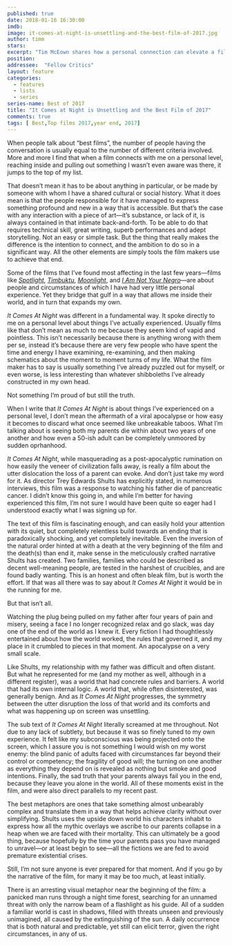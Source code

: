 ```yaml
---
published: true
date: 2018-01-16 16:30:00
imdb: 
image: it-comes-at-night-is-unsettling-and-the-best-film-of-2017.jpg
author: timm 
stars: 
excerpt: "Tim McEown shares how a personal connection can elevate a film to the very top."
position: 
addressee:  "Fellow Critics"
layout: feature
categories: 
  - features
  - lists
  - series
series-name: Best of 2017
title: "It Comes at Night is Unsettling and the Best Film of 2017"
comments: true
tags: [ Best,Top films 2017,year end, 2017]
---
```

When people talk about “best films”, the number of people having the conversation is usually equal to the number of different criteria involved. More and more I find that when a film connects with me on a personal level, reaching inside and pulling out something I wasn’t even aware was there, it jumps to the top of my list.

That doesn’t mean it has to be about anything in particular, or be made by someone with whom I have a shared cultural or social history. What it does mean is that the people responsible for it have managed to express something profound and new in a way that is accessible. But that’s the case with any interaction with a piece of art—it’s substance, or lack of it, is always contained in that intimate back-and-forth. To be able to do that requires technical skill, great writing, superb performances and adept storytelling. Not an easy or simple task. But the thing that really makes the difference is the intention to connect, and the ambition to do so in a significant way. All the other elements are simply tools the film makers use to achieve that end.

Some of the films that I’ve found most affecting in the last few years—films like [_Spotlight_](http://www.dearcastandcrew.com/content/2015/11/13/spotlight.html), [_Timbuktu_](http://www.dearcastandcrew.com/content/2015/2/20/timbuktu.html), [_Moonlight_](http://www.dearcastandcrew.com/content/2015/11/13/spotlight.html), and [_I Am Not Your Negro_](http://www.dearcastandcrew.com/content/2017/2/28/i-am-not-your-negro.html)—are about people and circumstances of which I have had very little personal experience. Yet they bridge that gulf in a way that allows me inside their world, and in turn that expands my own.

_It Comes At Night_ was different in a fundamental way. It spoke directly to me on a personal level about things I’ve actually experienced. Usually films like that don’t mean as much to me because they seem kind of vapid and pointless. This isn’t necessarily because there is anything wrong with them per se, instead it’s because there are very few people who have spent the time and energy I have examining, re-examining, and then making schematics about the moment to moment turns of my life. What the film maker has to say is usually something I’ve already puzzled out for myself, or even worse, is less interesting than whatever shibboleths I’ve already constructed in my own head.

Not something I’m proud of but still the truth.

When I write that _It Comes At Night_ is about things I’ve experienced on a personal level, I don’t mean the aftermath of a viral apocalypse or how easy it becomes to discard what once seemed like unbreakable taboos. What I’m talking about is seeing both my parents die within about two years of one another and how even a 50-ish adult can be completely unmoored by sudden oprhanhood.

_It Comes At Night_, while masquerading as a post-apocalyptic rumination on how easily the veneer of civilization falls away, is really a film about the utter dislocation the loss of a parent can evoke. And don’t just take my word for it. As director Trey Edwards Shults has explicitly stated, in numerous interviews, this film was a response to watching his father die of pancreatic cancer. I didn’t know this going in, and while I’m better for having experienced this film, I’m not sure I would have been quite so eager had I understood exactly what I was signing up for.

The text of this film is fascinating enough, and can easily hold your attention with its quiet, but completely relentless build towards an ending that is paradoxically shocking, and yet completely inevitable. Even the inversion of the natural order hinted at with a death at the very beginning of the film and the death(s) than end it, make sense in the meticulously crafted narrative Shults has created. Two families, families who could be described as decent well-meaning people, are tested in the harshest of crucibles, and are found badly wanting. This is an honest and often bleak film, but is worth the effort. If that was all there was to say about _It Comes At Night_ it would be in the running for me.

But that isn’t all.

Watching  the plug being pulled on my father after four years of pain and misery, seeing a face I no longer recognized relax and go slack, was day one of the end of the world as I knew it. Every fiction I had thoughtlessly entertained about how the world worked, the rules that governed it, and my place in it crumbled to pieces in that moment. An apocalypse on a very small scale.

Like Shults, my relationship with my father was difficult and often distant. But what he represented for me (and my mother as well, although in a different register), was a world that had concrete rules and barriers. A world that had its own internal logic. A world that, while often disinterested, was generally benign. And as _It Comes At Night_ progresses, the symmetry between the utter disruption the loss of that world and its comforts and what was happening up on screen was unsettling.

The sub text of _It Comes At Night_ literally screamed at me throughout. Not due to any lack of subtlety, but because it was so finely tuned to my own experience. It felt like my subconscious was being projected onto the screen, which I assure you is not something I would wish on my worst enemy: the blind panic of adults faced with circumstances far beyond their control or competency; the fragility of good will; the turning on one another as everything they depend on is revealed as nothing but smoke and good intentions. Finally, the sad truth that your parents always fail you in the end, because they leave you alone in the world. All of these moments exist in the film, and were also direct parallels to my recent past.

The best metaphors are ones that take something almost unbearably complex and translate them in a way that helps achieve clarity without over simplifying. Shults uses the upside down world his characters inhabit to express how all the mythic overlays we ascribe to our parents collapse in a heap when we are faced with their mortality. This can ultimately be a good thing, because hopefully by the time your parents pass you have managed to unravel—or at least begin to see—all the fictions we are fed to avoid premature existential crises.

Still, I’m not sure anyone is ever prepared for that moment. And if you go by the narrative of the film, for many it may be too much, at least initially.

There is an arresting visual metaphor near the beginning of the film: a panicked man runs through a night time forest, searching for an unnamed threat with only the narrow beam of a flashlight as his guide. All of a sudden a familiar world is cast in shadows, filled with threats unseen and previously unimagined, all caused by the extinguishing of the sun. A daily occurrence that is both natural and predictable, yet still can elicit terror, given the right circumstances, in any of us.